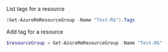 List tags for a resource

```powershell
(Get-AzureRmResourceGroup -Name "Test-RG").Tags

```

Add tag for a resource
```powershell
$resourceGroup = Get-AzureRmResourceGroup -Name "Test-RG"
```
